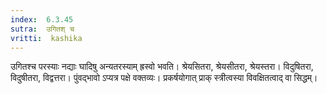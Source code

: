```yaml
---
index:  6.3.45
sutra:  उगितश् च
vritti:  kashika 
---
```


उगितश्च परस्याः नद्याः घादिषु अन्यतरस्याम् ह्रस्वो भवति। श्रेयसितरा, श्रेयसीतरा, श्रेयस्तरा। विदुषितरा, विदुषीतरा, विद्वत्तरा। पुंवद्भावो ऽप्यत्र पक्षे वक्तव्यः। प्रकर्षयोगात् प्राक् स्त्रीत्वस्या विवक्षितत्वाद् वा सिद्धम्।

